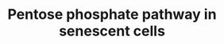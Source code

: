 ---
annotations:
- id: PW:0000045
  parent: classic metabolic pathway
  type: Pathway Ontology
  value: pentose phosphate pathway
authors:
- RickHendriks1999
- Egonw
- Eweitz
- Fehrhart
- Khanspers
description: The pentose phosphate pathway is an important route for glucose oxidation.
  This pathway is divided over 2 different branches; the non-oxidative and the oxidative.
  The oxidative branch supports the regeneration of reduced NADPH, while converting
  glucose-6-phosphate into ribulose-5-phosphate and CO2 in an unidirectional way.
  This branch is also linked to glycolysis at the glucose-6-phosphate level, while
  the non-oxidative branch is linked to glycolysis in a bidirectional way, depending
  on the availability of the intermediates glyceraldehyde-3-phosphate and fructose-6-phosphate.
  This non-oxidative branch converts pentose phosphates into phosphorylated ketones
  and aldoses (Almeida et al., 2018). During this process, ribose-5-phosphate is produced,
  which is an important precursor for nucleotide synthesis. The regeneration of the
  NADPH by the oxidative branch, is regulated by the NADP+/NADPH ratio. When this
  ratio is lower, due to lower levels of NADPH, the regeneration of NADPH is stimulated
  in order to maintain the balance (Clement et al., 2019). In case of senescence,
  OIS heightens this ratio, while proliferative exhaustion-induced senescence lowers
  this ratio. Furthermore, p53 lowers glycolysis by lowering the level of fructose-2,6-bisphosphate.
  The PPP is also upregulated due to oxidative stress and by conditions of low stress
  induced by P53, which is symptomatic of PE-induced senescence (Zhang et al., 2016).  Another
  study by Wu et al. (2017) showed that one of the rate-limiting enzymes, 6-phosphogluconate
  dehydrogenase (6PGDH), is upregulated in OIS, due to which the PPP is also upregulated
  again.
last-edited: 2021-12-04
ndex: 0f56ef8c-5c74-11ec-b3be-0ac135e8bacf
organisms:
- Homo sapiens
redirect_from:
- /index.php/Pathway:WP5043
- /instance/WP5043
- /instance/WP5043_rr120456
revision: r120456
schema-jsonld:
- '@context': https://schema.org/
  '@id': https://wikipathways.github.io/pathways/WP5043.html
  '@type': Dataset
  creator:
    '@type': Organization
    name: WikiPathways
  description: The pentose phosphate pathway is an important route for glucose oxidation.
    This pathway is divided over 2 different branches; the non-oxidative and the oxidative.
    The oxidative branch supports the regeneration of reduced NADPH, while converting
    glucose-6-phosphate into ribulose-5-phosphate and CO2 in an unidirectional way.
    This branch is also linked to glycolysis at the glucose-6-phosphate level, while
    the non-oxidative branch is linked to glycolysis in a bidirectional way, depending
    on the availability of the intermediates glyceraldehyde-3-phosphate and fructose-6-phosphate.
    This non-oxidative branch converts pentose phosphates into phosphorylated ketones
    and aldoses (Almeida et al., 2018). During this process, ribose-5-phosphate is
    produced, which is an important precursor for nucleotide synthesis. The regeneration
    of the NADPH by the oxidative branch, is regulated by the NADP+/NADPH ratio. When
    this ratio is lower, due to lower levels of NADPH, the regeneration of NADPH is
    stimulated in order to maintain the balance (Clement et al., 2019). In case of
    senescence, OIS heightens this ratio, while proliferative exhaustion-induced senescence
    lowers this ratio. Furthermore, p53 lowers glycolysis by lowering the level of
    fructose-2,6-bisphosphate. The PPP is also upregulated due to oxidative stress
    and by conditions of low stress induced by P53, which is symptomatic of PE-induced
    senescence (Zhang et al., 2016).  Another study by Wu et al. (2017) showed that
    one of the rate-limiting enzymes, 6-phosphogluconate dehydrogenase (6PGDH), is
    upregulated in OIS, due to which the PPP is also upregulated again.
  keywords:
  - 6-Phospho-D-gluconate
  - 6-phosphogluconolactonase
  - AMP
  - ATP
  - D-Erythrose-4-phosphate
  - D-Fructose-6-Phosphate
  - D-Glucose-6-Phosphate
  - D-Ribose-5-phosphate
  - D-Ribulose-5-phosphate
  - D-Xylulose-5-phosphate
  - D-glucono-1,5-lactone-6-phosphate
  - D-glyceraldehyde-3-phosphate
  - D-ribose-1-phosphate
  - D-sedoheptulose-7-phosphate
  - Deoxyribose-phophate aldolase
  - G6PD
  - H+
  - NADP+
  - NADPH
  - Ribose phophate isomerase
  - Ribose-phosphate pyrophosphokinase
  - Ribulose-phosphate 3-epimerase
  - TP53
  - Transaldolase
  - Transketolase
  - '[CO2]'
  - acetaldehyde
  license: CC0
  name: Pentose phosphate pathway in senescent cells
seo: CreativeWork
title: Pentose phosphate pathway in senescent cells
wpid: WP5043
---